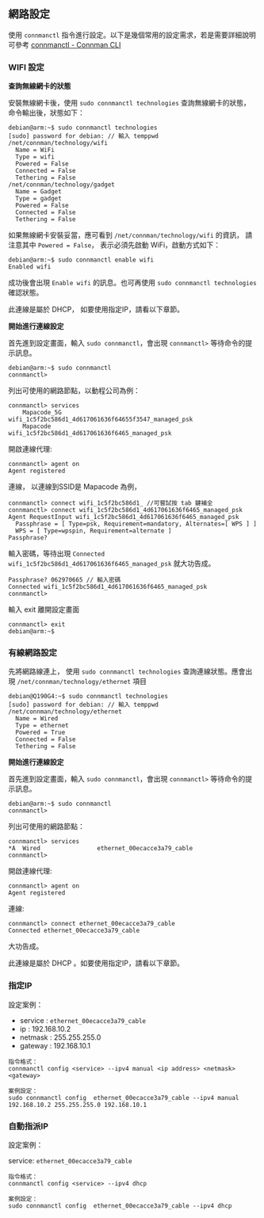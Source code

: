 ## 網路設定

使用 `connmanctl` 指令進行設定。以下是幾個常用的設定需求，若是需要詳細說明可參考 [connmanctl - Connman CLI](http://manpages.ubuntu.com/manpages/artful/man1/connmanctl.1.html)
   
### WIFI 設定
    
**查詢無線網卡的狀態**

安裝無線網卡後，使用 `sudo connmanctl technologies` 查詢無線網卡的狀態，
命令輸出後，狀態如下：

```
debian@arm:~$ sudo connmanctl technologies 
[sudo] password for debian: // 輸入 temppwd
/net/connman/technology/wifi
  Name = WiFi
  Type = wifi
  Powered = False
  Connected = False
  Tethering = False
/net/connman/technology/gadget
  Name = Gadget
  Type = gadget
  Powered = False
  Connected = False
  Tethering = False
```

如果無線網卡安裝妥當，應可看到 `/net/connman/technology/wifi` 的資訊，
請注意其中 `Powered = False`， 表示必須先啟動 WiFi，啟動方式如下：

```
debian@arm:~$ sudo connmanctl enable wifi 
Enabled wifi
```

成功後會出現 `Enable wifi` 的訊息。也可再使用 `sudo connmanctl technologies` 確認狀態。

此連線是屬於 DHCP， 如要使用指定IP，請看以下章節。


**開始進行連線設定**

首先進到設定畫面，輸入 `sudo connmanctl`，會出現 `connmanctl>` 等待命令的提示訊息。

```
debian@arm:~$ sudo connmanctl
connmanctl>
```

列出可使用的網路節點，以動程公司為例：

```
connmanctl> services
    Mapacode_5G          wifi_1c5f2bc586d1_4d617061636f64655f3547_managed_psk
    Mapacode             wifi_1c5f2bc586d1_4d617061636f6465_managed_psk
```

開啟連線代理:

```
connmanctl> agent on
Agent registered
```

連線， 以連線到SSID是 Mapacode 為例，


```
connmanctl> connect wifi_1c5f2bc586d1_ //可嘗試按 tab 鍵補全
connmanctl> connect wifi_1c5f2bc586d1_4d617061636f6465_managed_psk 
Agent RequestInput wifi_1c5f2bc586d1_4d617061636f6465_managed_psk
  Passphrase = [ Type=psk, Requirement=mandatory, Alternates=[ WPS ] ]
  WPS = [ Type=wpspin, Requirement=alternate ]
Passphrase? 
```

輸入密碼，等待出現 `Connected wifi_1c5f2bc586d1_4d617061636f6465_managed_psk` 就大功告成。

```
Passphrase? 062970665 // 輸入密碼
Connected wifi_1c5f2bc586d1_4d617061636f6465_managed_psk
connmanctl>  
```

輸入 exit 離開設定畫面

```
connmanctl> exit
debian@arm:~$ 
```

### 有線網路設定

先將網路線連上， 使用 `sudo connmanctl technologies` 查詢連線狀態。應會出現 `/net/connman/technology/ethernet` 項目

```
debian@Q190G4:~$ sudo connmanctl technologies 
[sudo] password for debian: // 輸入 temppwd
/net/connman/technology/ethernet
  Name = Wired
  Type = ethernet
  Powered = True
  Connected = False
  Tethering = False
```

**開始進行連線設定**

首先進到設定畫面，輸入 `sudo connmanctl`，會出現 `connmanctl>` 等待命令的提示訊息。

```
debian@arm:~$ sudo connmanctl
connmanctl>
```

列出可使用的網路節點：

```
connmanctl> services
*A  Wired                ethernet_00ecacce3a79_cable
connmanctl>  
```

開啟連線代理:

```
connmanctl> agent on
Agent registered
```

連線:

```
connmanctl> connect ethernet_00ecacce3a79_cable
Connected ethernet_00ecacce3a79_cable
```

大功告成。

此連線是屬於 DHCP 。如要使用指定IP，請看以下章節。

### 指定IP

設定案例：

* service : `ethernet_00ecacce3a79_cable`
* ip      : 192.168.10.2
* netmask : 255.255.255.0
* gateway : 192.168.10.1


```
指令格式：
connmanctl config <service> --ipv4 manual <ip address> <netmask> <gateway>

案例設定：
sudo connmanctl config  ethernet_00ecacce3a79_cable --ipv4 manual 192.168.10.2 255.255.255.0 192.168.10.1
```

### 自動指派IP

設定案例：

service: `ethernet_00ecacce3a79_cable`


```
指令格式：
connmanctl config <service> --ipv4 dhcp

案例設定：
sudo connmanctl config  ethernet_00ecacce3a79_cable --ipv4 dhcp
```






